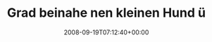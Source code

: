 ---
retweeted: false
source: <a href="http://twitter.com" rel="nofollow">Twitter Web Client</a>
entities:
  hashtags:
  - text: twitternimauto
    indices:
    - '42'
    - '57'
  symbols: []
  user_mentions: []
  urls: []
display_text_range:
- '0'
- '57'
favorite_count: '0'
id_str: '926943813'
truncated: false
retweet_count: '0'
id: '926943813'
created_at: Fri Sep 19 07:12:40 +0000 2008
favorited: false
full_text: 'Grad beinahe nen kleinen Hund überfahren. #twitternimauto'
lang: de
tags:
- twitternimauto
- pesos:twitter
date: '2008-09-19T07:12:40+00:00'
src: https://twitter.com/bascht/status/926943813
original_url: https://twitter.com/bascht/status/926943813
type: twitter_tweet
text: 'Grad beinahe nen kleinen Hund überfahren. #twitternimauto'
title: Grad beinahe nen kleinen Hund ü

---